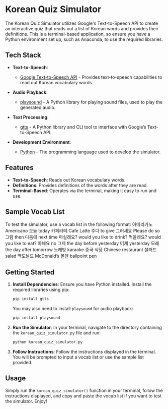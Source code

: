 # Korean Quiz Simulator

The Korean Quiz Simulator utilizes Google's Text-to-Speech API to create an interactive quiz that reads out a list of Korean words and provides their definitions. This is a terminal-based application, so ensure you have a Python environment set up, such as Anaconda, to use the required libraries.

## Tech Stack

- **Text-to-Speech**:
  - [Google Text-to-Speech API](https://cloud.google.com/text-to-speech) - Provides text-to-speech capabilities to read out Korean vocabulary words.

- **Audio Playback**:
  - [playsound](https://pypi.org/project/playsound/) - A Python library for playing sound files, used to play the generated audio.

- **Text Processing**:
  - [gtts](https://gtts.readthedocs.io/en/latest/) - A Python library and CLI tool to interface with Google’s Text-to-Speech API.

- **Development Environment**:
  - [Python](https://www.python.org/) - The programming language used to develop the simulator.

## Features

- **Text-to-Speech**: Reads out Korean vocabulary words.
- **Definitions**: Provides definitions of the words after they are read.
- **Terminal-Based**: Operates via the terminal, making it easy to run and use.

## Sample Vocab List

To test the simulator, use a vocab list in the following format:
아메리카노 Americano 오늘 today 카페라떼 Cafe Latte 주다 to give 그러세요 Please do so 그럼 then 다음에 next time 마실래요? would you like to drink? 먹을래요? would you like to eat? 아녜요 no 그제 the day before yesterday 어제 yesterday 모레 the day after tomorrow 노래방 karaoke 중국 식당 Chinese restaurant 샐러드 salad 맥도날드 McDonald’s 볼펜 ballpoint pen

## Getting Started

1. **Install Dependencies**: Ensure you have Python installed. Install the required libraries using pip:

    ```bash
    pip install gtts
    ```

    You may also need to install `playsound` for audio playback:

    ```bash
    pip install playsound
    ```

2. **Run the Simulator**: In your terminal, navigate to the directory containing the `korean_quiz_simulator.py` file and run:

    ```bash
    python korean_quiz_simulator.py
    ```

3. **Follow Instructions**: Follow the instructions displayed in the terminal. You will be prompted to input a vocab list or use the sample list provided.

## Usage

Simply run the `korean_quiz_simulator()` function in your terminal, follow the instructions displayed, and copy and paste the vocab list if you want to test the simulator. Enjoy!
